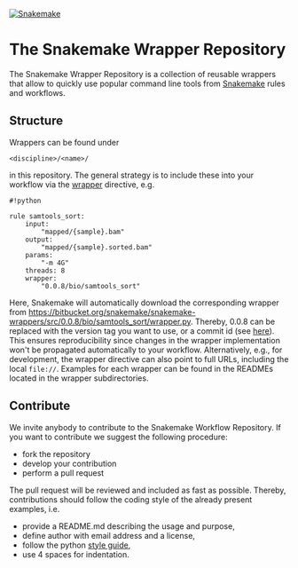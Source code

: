[![Snakemake](https://img.shields.io/badge/snakemake-≥3.6.0-brightgreen.svg?style=flat-square)](https://bitbucket.org/johanneskoester/snakemake)

# The Snakemake Wrapper Repository

The Snakemake Wrapper Repository is a collection of reusable wrappers that allow to quickly use popular command line tools 
from [Snakemake](https://bitbucket.org/johanneskoester/snakemake) rules and workflows.

## Structure

Wrappers can be found under

```
<discipline>/<name>/
```

in this repository.
The general strategy is to include these into your workflow via the [wrapper](https://bitbucket.org/snakemake/snakemake/wiki/Documentation#markdown-header-wrappers) directive, e.g.
```
#!python

rule samtools_sort:
    input:
        "mapped/{sample}.bam"
    output:
        "mapped/{sample}.sorted.bam"
    params:
        "-m 4G"
    threads: 8
    wrapper:
        "0.0.8/bio/samtools_sort"
```
Here, Snakemake will automatically download the corresponding wrapper from https://bitbucket.org/snakemake/snakemake-wrappers/src/0.0.8/bio/samtools_sort/wrapper.py. Thereby, 0.0.8 can be replaced with the version tag you want to use, or a commit id (see [here](https://bitbucket.org/snakemake/snakemake-wrappers/commits/)). This ensures reproducibility since changes in the wrapper implementation won't be propagated automatically to your workflow. Alternatively, e.g., for development, the wrapper directive can also point to full URLs, including the local ``file://``.
Examples for each wrapper can be found in the READMEs located in the wrapper subdirectories.

## Contribute

We invite anybody to contribute to the Snakemake Workflow Repository.
If you want to contribute we suggest the following procedure:

* fork the repository
* develop your contribution
* perform a pull request

The pull request will be reviewed and included as fast as possible.
Thereby, contributions should follow the coding style of the already present examples, i.e.

* provide a README.md describing the usage and purpose,
* define author with email address and a license,
* follow the python [style guide](http://legacy.python.org/dev/peps/pep-0008),
* use 4 spaces for indentation.